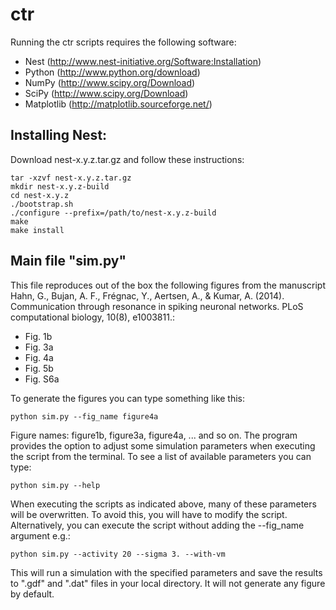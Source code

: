 ctr
===

Running the ctr scripts requires the following software:

  - Nest (http://www.nest-initiative.org/Software:Installation)
  - Python (http://www.python.org/download)
  - NumPy (http://www.scipy.org/Download)
  - SciPy (http://www.scipy.org/Download)
  - Matplotlib (http://matplotlib.sourceforge.net/) 

Installing Nest:
----------------

Download nest-x.y.z.tar.gz and follow these instructions:
  

```
tar -xzvf nest-x.y.z.tar.gz
mkdir nest-x.y.z-build
cd nest-x.y.z
./bootstrap.sh
./configure --prefix=/path/to/nest-x.y.z-build
make
make install
```

Main file "sim.py"
-----------------

This file reproduces out of the box the following figures from the manuscript Hahn, G., Bujan, A. F., Frégnac, Y., Aertsen, A., & Kumar, A. (2014). Communication through resonance in spiking neuronal networks. PLoS computational biology, 10(8), e1003811.:

- Fig. 1b
- Fig. 3a
- Fig. 4a
- Fig. 5b
- Fig. S6a

To generate the figures you can type something like this:

```
python sim.py --fig_name figure4a
```

Figure names: figure1b, figure3a, figure4a, ... and so on. The program provides the option to adjust 
some simulation parameters when executing the script from the terminal. To see a list of available
parameters you can type:

```
python sim.py --help
```

When executing the scripts as indicated above, many of these parameters will be overwritten. To avoid 
this, you will have to modify the script. Alternatively, you can execute the script without adding 
the --fig_name argument e.g.:

```
python sim.py --activity 20 --sigma 3. --with-vm
```

This will run a simulation with the specified parameters and save the results to ".gdf" and ".dat" files 
in your local directory. It will not generate any figure by default. 



